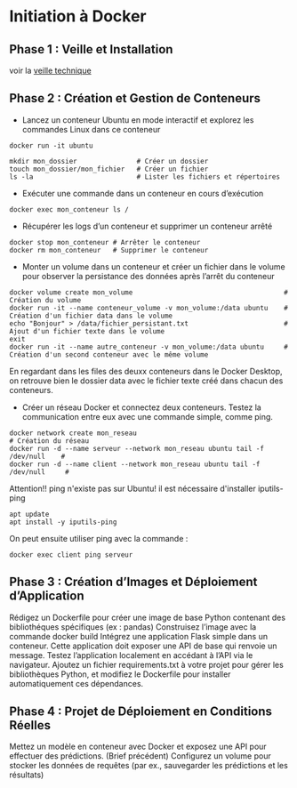 # Initiation à Docker

## Phase 1 : Veille et Installation
voir la [veille technique](veille_docker.pdf)

## Phase 2 : Création et Gestion de Conteneurs

* Lancez un conteneur Ubuntu en mode interactif et explorez les commandes Linux dans ce conteneur
```
docker run -it ubuntu

mkdir mon_dossier               # Créer un dossier
touch mon_dossier/mon_fichier   # Créer un fichier
ls -la                          # Lister les fichiers et répertoires
```

* Exécuter une commande dans un conteneur en cours d’exécution
```
docker exec mon_conteneur ls /
```

* Récupérer les logs d’un conteneur et supprimer un conteneur arrêté
```
docker stop mon_conteneur # Arrêter le conteneur
docker rm mon_conteneur   # Supprimer le conteneur
```

* Monter un volume dans un conteneur et créer un fichier dans le volume pour observer la persistance des données après l’arrêt du conteneur
```
docker volume create mon_volume                                      # Création du volume
docker run -it --name conteneur_volume -v mon_volume:/data ubuntu    # Création d'un fichier data dans le volume
echo "Bonjour" > /data/fichier_persistant.txt                        # Ajout d'un fichier texte dans le volume
exit
docker run -it --name autre_conteneur -v mon_volume:/data ubuntu     # Création d'un second conteneur avec le même volume
```
En regardant dans les files des deuxx conteneurs dans le Docker Desktop, on retrouve bien le dossier data avec le fichier texte créé dans chacun des conteneurs.

* Créer un réseau Docker et connectez deux conteneurs. Testez la communication entre eux avec une commande simple, comme ping.
```
docker network create mon_reseau                                              # Création du réseau
docker run -d --name serveur --network mon_reseau ubuntu tail -f /dev/null    # 
docker run -d --name client --network mon_reseau ubuntu tail -f /dev/null     # 
```
​Attention!! ping n'existe pas sur Ubuntu! il est nécessaire d'installer iputils-ping
```
apt update
apt install -y iputils-ping
```
On peut ensuite utiliser ping avec la commande :
```
docker exec client ping serveur
```

## Phase 3 : Création d’Images et Déploiement d’Application

Rédigez un Dockerfile pour créer une image de base Python contenant des bibliothéques spécifiques (ex : pandas)
Construisez l’image avec la commande docker build
Intégrez une application Flask simple dans un conteneur. Cette application doit exposer une API de base qui renvoie un message.
Testez l’application localement en accédant à l’API via le navigateur.
Ajoutez un fichier requirements.txt à votre projet pour gérer les bibliothèques Python, et modifiez le Dockerfile pour installer automatiquement ces dépendances.
​

## Phase 4 : Projet de Déploiement en Conditions Réelles

Mettez un modèle en conteneur avec Docker et exposez une API pour effectuer des prédictions. (Brief précédent)
Configurez un volume pour stocker les données de requêtes (par ex., sauvegarder les prédictions et les résultats)
